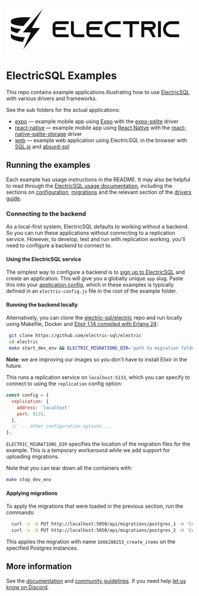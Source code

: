 <a href="https://electric-sql.com">
  <picture>
    <source media="(prefers-color-scheme: dark)"
        srcset="https://raw.githubusercontent.com/electric-sql/meta/main/identity/ElectricSQL-logo-light-trans.svg"
    />
    <source media="(prefers-color-scheme: light)"
        srcset="https://raw.githubusercontent.com/electric-sql/meta/main/identity/ElectricSQL-logo-black.svg"
    />
    <img alt="ElectricSQL logo"
        src="https://raw.githubusercontent.com/electric-sql/meta/main/identity/ElectricSQL-logo-black.svg"
    />
  </picture>
</a>

# ElectricSQL Examples

This repo contains example applications illustrating how to use [ElectricSQL](https://electric-sql.com) with various drivers and frameworks.

See the sub folders for the actual applications:

- [expo](./expo) &mdash; example mobile app using [Expo](https://expo.de) with the [expo-sqlite](https://docs.expo.dev/versions/latest/sdk/sqlite/) driver
- [react-native](./react-native) &mdash; example mobile app using [React Native](https://reactnative.dev) with the [react-native-sqlite-storage](https://www.npmjs.com/package/react-native-sqlite-storage) driver
- [web](./web) &mdash; example web application using ElectricSQL in the browser with [SQL.js](https://sql.js.org) and [absurd-sql](https://github.com/jlongster/absurd-sql)

## Running the examples

Each example has usage instructions in the README. It may also be helpful to read through the [ElectricSQL usage documentation](https://electric-sql.com/docs/usage), including the sections on [configuration](https://electric-sql.com/docs/usage/configure), [migrations](https://electric-sql.com/docs/usage/migrations) and the relevant section of the [drivers guide](https://electric-sql.com/docs/usage/drivers).

### Connecting to the backend

As a local-first system, ElectricSQL defaults to working without a backend. So you can run these applications without connecting to a replication service. However, to develop, test and run with replication working, you'll need to configure a backend to connect to.

#### Using the ElectricSQL service

The simplest way to configure a backend is to [sign up to ElectricSQL](https://console.electric-sql.com/auth/signup) and create an application. This will give you a globally unique `app` slug. Paste this into your [application config](https://electric-sql.com/docs/usage/configure), which in these examples is typically defined in an `electric-config.js` file in the root of the example folder.

#### Running the backend locally

Alternatively, you can clone the [electric-sql/electric](https://github.com/electric-sql/electric) repo and run locally using Makefile, Docker and [Elixir 1.14 compiled with Erlang 24](https://thinkingelixir.com/install-elixir-using-asdf/):

```sh
 git clone https://github.com/electric-sql/electric
 cd electric
 make start_dev_env && ELECTRIC_MIGRATIONS_DIR='path to migration folder in the example' make deps compile shell
```
**Note**: we are improving our images so you don't have to install Elixir in the future.

This runs a replication service on `localhost:5133`, which you can specify to connect to using the `replication` config option:

```js
const config = {
  replication: {
    address: 'localhost'
    port: 5133,
  },
  // ... other configuration options ...
};
```
```ELECTRIC_MIGRATIONS_DIR``` specifies the location of the migration files for the example. This is a temporary workaround while we add support for uploading migrations.

Note that you can tear down all the containers with:

```sh
make stop_dev_env
```

#### Applying migrations

To apply the migrations that were loaded in the previous section, run the commands:

```bash
  curl -v -X PUT http://localhost:5050/api/migrations/postgres_1 -H 'Content-Type: application/json' -d '{"vsn":"1666288253_create_items"}'
  curl -v -X PUT http://localhost:5050/api/migrations/postgres_2 -H 'Content-Type: application/json' -d '{"vsn":"1666288253_create_items"}'
```
This applies the migration with name ```1666288253_create_items``` on the specified Postgres instances.

## More information

See the [documentation](https://electric-sql.com/docs) and [community guidelines](https://github.com/electric-sql/meta). If you need help [let us know on Discord](https://discord.gg/B7kHGwDcbj).
